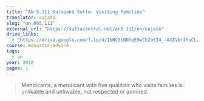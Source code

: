 ```yaml
---
title: "AN 5.111 Kulūpaka Sutta: Visiting Families"
translator: sujato
slug: "an.005.111"
external_url: "https://suttacentral.net/an5.111/en/sujato"
drive_links:
  - "https://drive.google.com/file/d/1bNC6iNNhpE9wCh2otI4_-AJZVhrIhuCL/view?usp=drivesdk"
course: monastic-advice
tags:
  - an
year: 2018
pages: 1
---
```


> Mendicants, a mendicant with five qualities who visits families is unlikable and unlovable, not respected or admired.

<!---->
